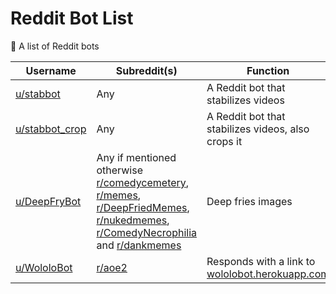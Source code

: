 # Reddit Bot List
🤖 A list of Reddit bots



| Username | Subreddit(s) | Function | Trigger |
|-|-|-|-|
| [u/stabbot](reddit.com/u/stabbot) | Any | A Reddit bot that stabilizes videos | Mention |
| [u/stabbot_crop](reddit.com/u/stabbot_crop) | Any | A Reddit bot that stabilizes videos, also crops it | Mention |
| [u/DeepFryBot](reddit.com/u/DeepFryBot) | Any if mentioned otherwise [r/comedycemetery](reddit.com/r/comedycemetery), [r/memes](reddit.com/r/memes), [r/DeepFriedMemes](reddit.com/r/DeepFriedMemes), [r/nukedmemes](reddit.com/r/nukedmemes), [r/ComedyNecrophilia](reddit.com/r/ComedyNecrophilia) and [r/dankmemes](reddit.com/r/dankmemes) | Deep fries images | Mention, ``` morefrying ``` or ``` morenuking ```|
| [u/WololoBot](reddit.com/u/WololoBot) | [r/aoe2](reddit.com/r/aoe2/) | Responds with a link to [wololobot.herokuapp.com](wololobot.herokuapp.com) | ``` wololo ``` |

